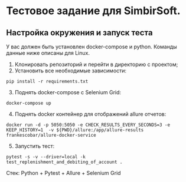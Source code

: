 # Тестовое задание для SimbirSoft.

## Настройка окружения и запуск теста

У вас должен быть установлен docker-compose и python. Команды данные ниже описаны для Linux.

1. Клонировать репозиторий и перейти в директорию с проектом;
2. Установить все необходимые зависимости:

`pip install -r requirements.txt`

3. Поднять docker-compose с Selenium Grid: 

`docker-compose up`

4. Поднять docker контейнер для отображений allure отчетов:   

`docker run -d -p 5050:5050 -e CHECK_RESULTS_EVERY_SECONDS=3 -e KEEP_HISTORY=1  -v ${PWD}/allure:/app/allure-results  frankescobar/allure-docker-service`

5. Запустить тест:

`pytest -s -v --driver=local -k test_replenishment_and_debiting_of_account .`

Cтек: Python + Pytest + Allure + Selenium Grid


